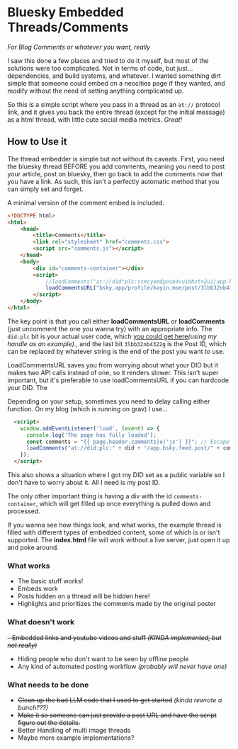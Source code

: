# Bluesky Embedded Threads/Comments
*For Blog Comments or whatever you want, really*

I saw this done a few places and tried to do it myself, but most of the solutions were too complicated. Not in terms of code, but just... dependencies, and build systems, and whatever. I wanted something dirt simple that someone could embed on a neocities page if they wanted, and modify without the need of setting anything complicated up.

So this is a simple script where you pass in a thread as an `at://` protocol link, and it gives you back the entire thread (except for the initial message) as a html thread, with little cute social media metrics. *Great!*

## How to Use it

The thread embedder is simple but not without its caveats. First, you need the bluesky thread BEFORE you add comments, meaning you need to post your article, post on bluesky, then go back to add the comments now that you have a link. As such, this isn't a perfectly automatic method that you can simply set and forget.

A minimal version of the comment embed is included.

```html
<!DOCTYPE html>
<html>
    <head>
        <title>Comments</title>
        <link rel="stylesheet" href="comments.css">
        <script src="comments.js"></script>
    </head>
    <body>
        <div id="comments-container"></div>
        <script>
            //loadComments("at://did:plc:scmcyemdposb4vuidhztn2ui/app.bsky.feed.post/3lbb32nb4322g")
            loadCommentsURL("bsky.app/profile/kayin.moe/post/3lbb32nb4322g")
        </script>
    </body>
</html>
```

The key point is that you call either **loadCommentsURL** or **loadComments** (just uncomment the one you wanna try) with an appropriate info. The `did:plc` bit is your actual user code, which [you could get here](https://bsky.social/xrpc/com.atproto.identity.resolveHandle?handle=kayin.moe)*(using my handle as an example).*, and the last bit `3lbb32nb4322g` is the Post ID, which can be replaced by whatever string is the end of the post you want to use. 

LoadCommentsURL saves you from worrying about what your DID but it makes two API calls instead of one, so it renders slower. This isn't super important, but it's preferable to use loadCommentsURL if you can hardcode your DID. The 

Depending on your setup, sometimes you need to delay calling either function. On my blog (which is running on grav) I use...

```html
  <script>
    window.addEventListener('load', (event) => {
      console.log('The page has fully loaded');
      const comments = "{{ page.header.comments|e('js') }}"; // Escape the value for JS safety
      loadComments("at://did:plc:" + did + "/app.bsky.feed.post/" + comments);
    });
  </script>
```

This also shows a situation where I got my DID set as a public variable so I don't have to worry about it. All I need is my post ID.

The only other important thing is having a div with the id `comments-container`, which will get filled up once everything is pulled down and processed.

If you wanna see how things look, and what works, the example thread is filled with different types of embedded content, some of which is or isn't supported. The **index.html** file will work without a live server, just open it up and poke around.

### What works

- The basic stuff works!
- Embeds work
- Posts hidden on a thread will be hidden here!
- Highlights and prioritizes the comments made by the original poster

### What doesn't work
~~- Embedded links and youtube videos and stuff *(KINDA implemented, but not really)*~~
- Hiding people who don't want to be seen by offline people
- Any kind of automated posting workflow *(probably will never have one)*

### What needs to be done
- ~~Clean up the bad LLM code that I used to get started~~ *(kinda rewrote a bunch???)*
- ~~Make it so someone can just provide a post URL and have the script figure out the details.~~
- Better Handling of multi image threads
- Maybe more example implementations? 
